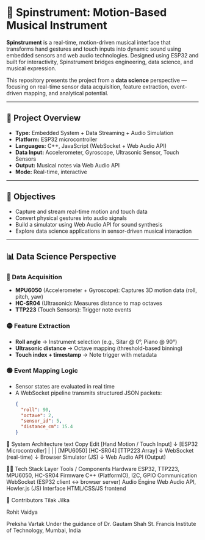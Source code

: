 # 🎵 Spinstrument: Motion-Based Musical Instrument

**Spinstrument** is a real-time, motion-driven musical interface that transforms hand gestures and touch inputs into dynamic sound using embedded sensors and web audio technologies. Designed using ESP32 and built for interactivity, Spinstrument bridges engineering, data science, and musical expression.

This repository presents the project from a **data science** perspective — focusing on real-time sensor data acquisition, feature extraction, event-driven mapping, and analytical potential.

---

## 📌 Project Overview

- **Type:** Embedded System + Data Streaming + Audio Simulation
- **Platform:** ESP32 microcontroller
- **Languages:** C++, JavaScript (WebSocket + Web Audio API)
- **Data Input:** Accelerometer, Gyroscope, Ultrasonic Sensor, Touch Sensors
- **Output:** Musical notes via Web Audio API
- **Mode:** Real-time, interactive

---

## 🎯 Objectives

- Capture and stream real-time motion and touch data
- Convert physical gestures into audio signals
- Build a simulator using Web Audio API for sound synthesis
- Explore data science applications in sensor-driven musical interaction

---

## 📊 Data Science Perspective

### 🔴 Data Acquisition
- **MPU6050** (Accelerometer + Gyroscope): Captures 3D motion data (roll, pitch, yaw)
- **HC-SR04** (Ultrasonic): Measures distance to map octaves
- **TTP223** (Touch Sensors): Trigger note events

### 🟡 Feature Extraction
- **Roll angle** → Instrument selection (e.g., Sitar @ 0°, Piano @ 90°)
- **Ultrasonic distance** → Octave mapping (threshold-based binning)
- **Touch index + timestamp** → Note trigger with metadata

### 🟢 Event Mapping Logic
- Sensor states are evaluated in real time
- A WebSocket pipeline transmits structured JSON packets:
  ```json
  {
    "roll": 90,
    "octave": 2,
    "sensor_id": 5,
    "distance_cm": 15.4
  }

🔧 System Architecture
text
Copy
Edit
  [Hand Motion / Touch Input]
              ↓
      [ESP32 Microcontroller]
         |      |       |
     [MPU6050] [HC-SR04] [TTP223 Array]
              ↓
        WebSocket (real-time)
              ↓
       Browser Simulator (JS)
              ↓
      Web Audio API (Output)

🧑‍💻 Tech Stack
Layer	Tools / Components
Hardware	ESP32, TTP223, MPU6050, HC-SR04
Firmware	C++ (PlatformIO), I2C, GPIO
Communication	WebSocket (ESP32 client ↔ browser server)
Audio Engine	Web Audio API, Howler.js (JS)
Interface	HTML/CSS/JS frontend

👥 Contributors
Tilak Jilka

Rohit Vaidya

Preksha Vartak
Under the guidance of Dr. Gautam Shah
St. Francis Institute of Technology, Mumbai, India
